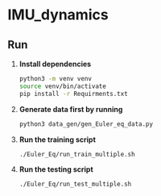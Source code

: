 # IMU_dynamics

<!-- Nerual ODE with inputs -->

## Run

1. **Install dependencies**

    ```bash
    python3 -m venv venv
    source venv/bin/activate
    pip install -r Requirments.txt
    ```

2. **Generate data first by running**

    ```bash
    python3 data_gen/gen_Euler_eq_data.py
    ```

3. **Run the training script**

    ```bash
    ./Euler_Eq/run_train_multiple.sh
    ```

4. **Run the testing script**

    ```bash
    ./Euler_Eq/run_test_multiple.sh
    ```










